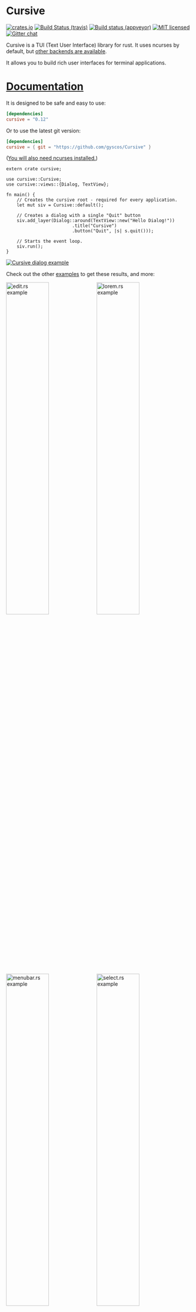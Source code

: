 # Cursive

[![crates.io](https://meritbadge.herokuapp.com/cursive)](https://crates.io/crates/cursive)
[![Build Status (travis)](https://travis-ci.org/gyscos/Cursive.svg?branch=master)](https://travis-ci.org/gyscos/Cursive)
[![Build status (appveyor)](https://ci.appveyor.com/api/projects/status/uk5pww718jsp5x2l/branch/master?svg=true)](https://ci.appveyor.com/project/gyscos/cursive/branch/master)
[![MIT licensed](https://img.shields.io/badge/license-MIT-blue.svg)](./LICENSE)
[![Gitter chat](https://badges.gitter.im/gyscos/cursive.png)](https://gitter.im/cursive-rs/cursive)


Cursive is a TUI (Text User Interface) library for rust. It uses ncurses by default, but [other backends are available](https://github.com/gyscos/Cursive/wiki/Backends).

It allows you to build rich user interfaces for terminal applications.

# [Documentation](http://docs.rs/cursive)

It is designed to be safe and easy to use:

```toml
[dependencies]
cursive = "0.12"
```

Or to use the latest git version:

```toml
[dependencies]
cursive = { git = "https://github.com/gyscos/Cursive" }
```

([You will also need ncurses installed.](https://github.com/gyscos/Cursive/wiki/Install-ncurses))

```rust,no_run
extern crate cursive;

use cursive::Cursive;
use cursive::views::{Dialog, TextView};

fn main() {
    // Creates the cursive root - required for every application.
    let mut siv = Cursive::default();

    // Creates a dialog with a single "Quit" button
    siv.add_layer(Dialog::around(TextView::new("Hello Dialog!"))
                         .title("Cursive")
                         .button("Quit", |s| s.quit()));

    // Starts the event loop.
    siv.run();
}
```

[![Cursive dialog example](https://raw.githubusercontent.com/gyscos/Cursive/master/doc/cursive_example.png)](examples/dialog.rs)

Check out the other [examples](https://github.com/gyscos/Cursive/tree/master/examples) to get these results, and more:

<div>
<a href="examples/edit.rs"><img src="https://imgur.com/CQgSwly.png" alt="edit.rs example", width="48%" /></a>
<a href="examples/lorem.rs"><img src="https://imgur.com/hW9M9MV.png" alt="lorem.rs example", width="48%" /></a>
<a href="examples/menubar.rs"><img src="https://imgur.com/xx3lZPz.png" alt="menubar.rs example", width="48%" /></a>
<a href="examples/select.rs"><img src="https://imgur.com/couty0n.png" alt="select.rs example", width="48%" /></a>
<a href="examples/mines/"><img src="https://imgur.com/vNteYyy.png" alt="mines example", width="48%" /></a>
<a href="examples/theme.rs"><img src="https://i.imgur.com/3Yleozc.png" alt="theme.rs example", width="48%" /></a>
</div>

_(Colors may depend on your terminal configuration.)_

## Tutorials

These tutorials may help you get started with cursive:

* [Starting with cursive: (1/3)](https://github.com/gyscos/Cursive/tree/master/doc/tutorial_1.md)
* [Starting with cursive: (2/3)](https://github.com/gyscos/Cursive/tree/master/doc/tutorial_2.md)
* [Starting with cursive: (3/3)](https://github.com/gyscos/Cursive/tree/master/doc/tutorial_3.md)

## Third-party views

Here are a few crates implementing new views for you to use:

* [cursive_table_view](https://github.com/BonsaiDen/cursive_table_view)
* [cursive_calendar_view](https://github.com/BonsaiDen/cursive_calendar_view)
* [cursive_tree_view](https://github.com/BonsaiDen/cursive_tree_view)
* [cursive_hexview](https://github.com/hellow554/cursive_hexview)

## Goals

* **Ease of use.** Simple apps should be simple. Complex apps should be manageable.
* **Linux TTY Compatibility.** Colors may suffer, and UTF-8 may be too much, but most features *must* work properly on a Linux TTY.
* **Flexibility.** This library should be able to handle simple UI scripts, complex real-time applications, or even games.
    * In particular, it tries to have enough features to recreate these kind of tools:
        * [menuconfig](http://en.wikipedia.org/wiki/Menuconfig#/media/File:Linux_x86_3.10.0-rc2_Kernel_Configuration.png)
        * [nmtui](https://access.redhat.com/documentation/en-US/Red_Hat_Enterprise_Linux/7/html/Networking_Guide/sec-Configure_a_Network_Team_Using_the_Text_User_Interface_nmtui.html)

## Compatibility

First off, terminals are messy. A small set of features is standard, but beyond that, almost every terminal has its own implementation.

### Output

* **Colors**: the basic 8-colors palette should be broadly supported. User-defined colors is not supported in the raw linux TTY, but should work in most terminals, although it's still kinda experimental.
* **UTF-8**: Currently Cursive really expects a UTF-8 locale. It may eventually get patched to support window borders on other locales, but it's not a priority.
There is initial support for [wide characters](https://en.wikipedia.org/wiki/CJK_characters). [RTL](https://en.wikipedia.org/wiki/Right-to-left) support [is planned](https://github.com/gyscos/Cursive/issues/31), but still very early.

### Input

* The `key_codes` example can be a useful tool to see how the library reacts to various key presses.
* Keep in mind that if the terminal has shortcuts registered, they probably won't be transmitted to the app.
* UTF-8 input should work fine in a unicode-enabled terminal emulator, but raw linux TTY may be more capricious.

## [Contributing](CONTRIBUTING.md)

## Alternatives

See also [tui-rs](https://github.com/fdehau/tui-rs) - and a small [comparison page](https://github.com/gyscos/Cursive/wiki/Cursive-vs-tui%E2%80%90rs).
